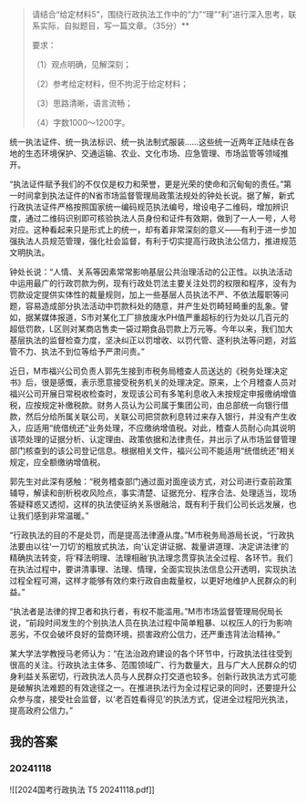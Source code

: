 
> 请结合“给定材料5”，围绕行政执法工作中的“力”“理”“利”进行深入思考，联系实际，自拟题目，写一篇文章。（35分）**
> 
> 要求：
> 
> （1）观点明确，见解深刻；
> 
> （2）参考给定材料，但不拘泥于给定材料；
> 
> （3）思路清晰，语言流畅；
> 
> （4）字数1000～1200字。


统一执法证件、统一执法标识、统一执法制式服装……这些统一近两年正陆续在各地的生态环境保护、交通运输、农业、文化市场、应急管理、市场监管等领域推开。

“执法证件赋予我们的不仅仅是权力和荣誉，更是光荣的使命和沉甸甸的责任。”第一时间拿到执法证件的N省市场监督管理局政策法规处的钟处长说。据了解，新式行政执法证件严格按照国家统一编码规范执法编号，增设电子二维码，增加辨识度，通过二维码识别即可核验执法人员身份和证件有效期，做到了一人一号，人号对应。这种看起来只是形式上的统一，却有着非常深刻的意义——有利于进一步加强执法人员规范管理，强化社会监督，有利于切实提高行政执法公信力，推进规范文明执法。

钟处长说：“人情、关系等因素常常影响基层公共治理活动的公正性。以执法活动中运用最广的行政罚款为例，现有行政处罚法主要关注处罚的权限和程序，没有为罚款设定提供实体性的裁量规则，加上一些基层人员执法不严、不依法履职等问题，容易造成部分执法活动中罚款科处的随意，并产生处罚畸轻畸重的乱象。譬如，据某媒体报道，S市对某化工厂排放废水PH值严重超标的行为处以几百元的超低罚款，L区则对某商店售卖一袋过期食品罚款上万元等。今年以来，我们加大基层执法的监督检查力度，坚决纠正以罚增收、以罚代管、逐利执法等问题，对监管不力、执法不到位等给予严肃问责。”

近日，M市福兴公司负责人郭先生接到市税务局稽查人员送达的《税务处理决定书》后，很是感慨，表示愿意接受税务机关的处理决定。原来，上个月稽查人员对福兴公司开展日常税收检查时，发现该公司有多笔利息收入未按规定申报缴纳增值税，应按规定补缴税款。财务人员认为公司属于集团公司，由总部统一向银行借款，然后分给所属关联公司，关联公司把贷款利息转过来存入银行，并没有产生收入，应适用“统借统还”业务处理，不应缴纳增值税。对此，稽查人员耐心向其说明该项处理的证据分析、认定理由、政策依据和法律责任，并出示了从市场监督管理部门核查到的该公司登记信息。根据相关文件，福兴公司不能适用“统借统还”相关规定，应全额缴纳增值税。

郭先生对此深有感触：“税务稽查部门通过面对面座谈方式，对公司进行查前政策辅导，解读和剖析税收风险点，事实清楚、证据充分、程序合法、处理适当，现场答疑释惑又透彻，这样的执法使征纳关系很融洽，既有利于我们公司长远发展，也让我们感到非常温暖。”

“行政执法的目的不是处罚，而是提高法律遵从度。”M市税务局游局长说，“行政执法要由以往‘一刀切’的粗放式执法，向‘认定讲证据、裁量讲道理、决定讲法律’的精确执法转变，将‘释法明理、法理相融’执法理念贯穿执法全过程、各环节。我们在执法过程中，要讲清事理、法理、情理，全面实现执法信息公开透明，实现执法过程全程可溯，这样才能够有效约束行政自由裁量权，以更好地维护人民群众的利益。”

“执法者是法律的捍卫者和执行者，有权不能滥用。”M市市场监督管理局倪局长说，“前段时间发生的个别执法人员在执法过程中简单粗暴、以权压人的行为影响恶劣，不仅会破坏良好的营商环境，损害政府公信力，还严重违背法治精神。”

某大学法学教授马老师认为：“在法治政府建设的各个环节中，行政执法往往受到很高的关注。行政执法主体多、范围领域广、行为数量大，且与广大人民群众的切身利益关系密切，行政执法人员与人民群众打交道也较多。创新行政执法方式可能是破解执法难题的有效途径之一。在推进执法行为全过程记录的同时，还要提升公众参与度，接受社会监督，以‘老百姓看得见’的执法方式，促进全过程阳光执法，提高政府公信力。”


## 我的答案

### 20241118

![[2024国考行政执法 T5 20241118.pdf]]